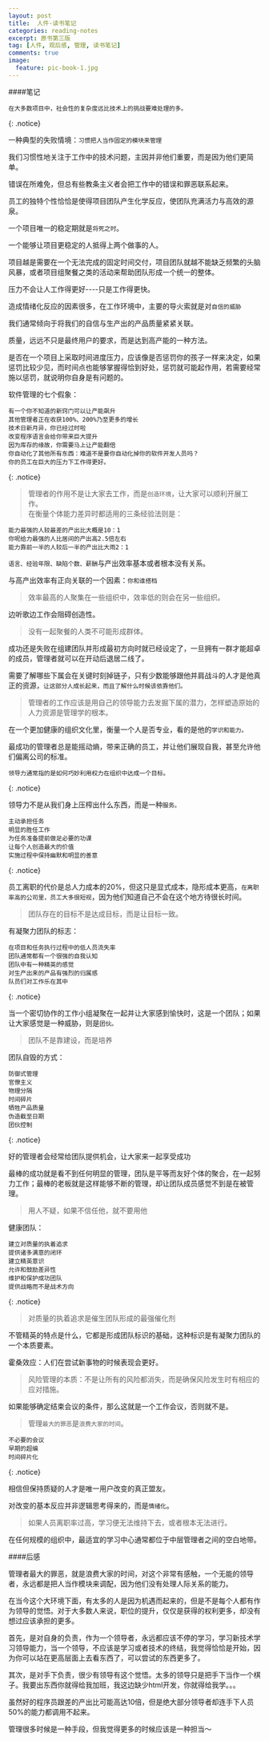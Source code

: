 ```yaml
---
layout: post
title:  人件-读书笔记
categories: reading-notes
excerpt: 原书第三版
tag: [人件, 观后感, 管理, 读书笔记]
comments: true
image:
  feature: pic-book-1.jpg
---
```


####笔记

	在大多数项目中，社会性的复杂度远比技术上的挑战要难处理的多。
{: .notice}

一种典型的失败情境：`习惯把人当作固定的模块来管理`

我们习惯性地关注于工作中的技术问题，主因并非他们重要，而是因为他们更简单。

错误在所难免，但总有些教条主义者会把工作中的错误和罪恶联系起来。

员工的独特个性恰恰是使得项目团队产生化学反应，使团队充满活力与高效的源泉。

一个项目唯一的稳定期就是`将死之时`。

一个能够让项目更稳定的人抵得上两个做事的人。

项目越是需要在一个无法完成的固定时间交付，项目团队就越不能缺乏频繁的头脑风暴，或者项目组聚餐之类的活动来帮助团队形成一个统一的整体。

压力不会让人工作得更好----只是工作得更快。

造成情绪化反应的因素很多，在工作环境中，主要的导火索就是对`自信的威胁`

我们通常倾向于将我们的自信与生产出的产品质量紧紧关联。

质量，远远不只是最终用户的要求，而是达到高产能的一种方法。

是否在一个项目上采取时间进度压力，应该像是否惩罚你的孩子一样来决定，如果惩罚比较少见，而时间点也能够掌握得恰到好处，惩罚就可能起作用，若需要经常施以惩罚，就说明你自身是有问题的。

软件管理的七个假象：

	有一个你不知道的新窍门可以让产能飙升
	其他管理者正在收获100%、200%乃至更多的增长
	技术日新月异，你已经过时啦
	改变程序语言会给你带来巨大提升
	因为库存的缘故，你需要马上让产能翻倍
	你自动化了其他所有东西：难道不是要你自动化掉你的软件开发人员吗？
	你的员工在巨大的压力下工作得更好。
{: .notice}

>管理者的作用不是让大家去工作，而是`创造环境`，让大家可以顺利开展工作。	
在衡量个体能力差异时都适用的三条经验法则是：

	能力最强的人较最差的产出比大概是10：1
	你呢给力最强的人比居间的产出高2.5倍左右
	能力靠前一半的人较后一半的产出比大雨2：1
	
`语言、经验年限、缺陷个数、薪酬`与产出效率基本或者根本没有关系。

与高产出效率有正向关联的一个因素：`你和谁搭档`

>效率最高的人聚集在一些组织中，效率低的则会在另一些组织。

边听歌边工作会阻碍创造性。

>没有一起聚餐的人类不可能形成群体。

成功还是失败在组建团队并形成最初方向时就已经设定了，一旦拥有一群才能超卓的成员，管理者就可以在开动后退居二线了。

需要了解哪些下属会在关键时刻掉链子，只有少数能够跟他并肩战斗的人才是他真正的资源，`让这部分人成长起来，而且了解什么时候该依靠他们。`

>管理者的工作应该是用自己的领导能力去发掘下属的潜力，怎样塑造原始的人力资源是管理学的根本。

在一个更加健康的组织文化里，衡量一个人是否专业，看的是他的`学识和能力。`

最成功的管理者总是能摇动熵，带来正确的员工，并让他们展现自我，甚至允许他们偏离公司的标准。

	领导力通常指的是如何巧妙利用权力在组织中达成一个目标。
{: .notice}

领导力不是从我们身上压榨出什么东西，而是一种`服务。`

	主动承担任务
	明显的胜任工作
	为任务准备提前做足必要的功课
	让每个人创造最大的价值
	实施过程中保持幽默和明显的善意
{: .notice}

员工离职的代价是总人力成本的20%，但这只是显式成本，隐形成本更高，`在离职率高的公司里，员工大多很短视`，因为他们知道自己不会在这个地方待很长时间。	

>团队存在的目标不是达成目标，而是让目标一致。

有凝聚力团队的标志：

	在项目和任务执行过程中的低人员流失率
	团队通常都有一个很强的自我认知
	团队中有一种精英的感觉
	对生产出来的产品有强烈的归属感
	队员们对工作乐在其中
{: .notice}

当一个密切协作的工作小组凝聚在一起并让大家感到愉快时，这是一个团队；如果让大家感觉是一种威胁，则是`团伙。`

>团队不是靠建设，而是培养	

团队自毁的方式：

	防御式管理
	官僚主义
	物理分隔
	时间碎片
	牺牲产品质量
	伪造截至日期
	团伙控制
{: .notice}

好的管理者会经常给团队提供机会，让大家来一起享受成功

最棒的成功就是看不到任何明显的管理，团队是平等而友好个体的聚合，在一起努力工作；最棒的老板就是这样能够不断的管理，却让团队成员感觉不到是在被管理。

>用人不疑，如果不信任他，就不要用他

健康团队：
	
	建立对质量的执着追求
	提供诸多满意的闭环
	建立精英意识
	允许和鼓励差异性
	维护和保护成功团队
	提供战略而不是战术方向
{: .notice}

>对质量的执着追求是催生团队形成的最强催化剂

不管精英的特点是什么，它都是形成团队标识的基础，这种标识是有凝聚力团队的一个本质要素。

霍桑效应：人们在尝试新事物的时候表现会更好。

>风险管理的本质：不是让所有的风险都消失，而是确保风险发生时有相应的应对措施。

如果能够确定结束会议的条件，那么这就是一个工作会议，否则就不是。

>管理`最大的罪恶`是`浪费大家的时间`。

	不必要的会议
	早期的超编
	时间碎片化
{: .notice}

相信但保持质疑的人才是唯一用户改变的真正盟友。

对改变的基本反应并非逻辑思考得来的，而是`情绪化`。

>如果人员离职率过高，学习便无法维持下去，或者根本无法进行。

在任何规模的组织中，最适宜的学习中心通常都位于中层管理者之间的空白地带。


####后感

管理者最大的罪恶，就是浪费大家的时间，对这个非常有感触，一个无能的领导者，永远都是把人当作模块来调配，因为他们没有处理人际关系的能力。

在当今这个大环境下面，有太多的人是因为机遇而起来的，但是不是每个人都有作为领导的觉悟。对于大多数人来说，职位的提升，仅仅是获得的权利更多，却没有想过应该承担的更多。

首先，是对自身的负责，作为一个领导者，永远都应该不停的学习，学习新技术学习领导能力，当一个领导，不应该是学习或者技术的终结，我觉得恰恰是开始，因为你可以站在更高层面上去看东西了，可以尝试的东西更多了。

其次，是对手下负责，很少有领导有这个觉悟。太多的领导只是把手下当作一个棋子。我要出东西你就得给我加班，我这边缺少html开发，你就得给我学。。。

虽然好的程序员跟差的产出比可能高达10倍，但是绝大部分领导者却连手下人员50%的能力都调用不起来。

管理很多时候是一种手段，但我觉得更多的时候应该是一种担当～